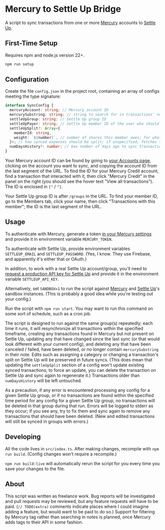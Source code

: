 # Mercury to Settle Up Bridge

A script to sync transactions from one or more [Mercury](https://mercury.com/) accounts to [Settle Up](https://settleup.app/).

## First-Time Setup

Requires npm and node.js version 22+.

```bash
npm run setup
```

## Configuration

Create the file `config.json` in the project root, containing an array of configs meeting the type signature:
```ts
interface SyncConfig {
  mercuryAccount: string; // Mercury account ID
  mercurySubstring: string; // string to search for in transactions' notes (only matching transactions will be synced; must be specified, may be empty)
  settleUpGroup: string; // Settle Up group ID
  settleUpPayer: string; // Settle Up member ID of the user who should be credited as having paid for synced transactions
  settleUpSplit?: Array<{
    memberId: string,
    weight: `${number}`, // number of shares this member owes; for whatever reason, this is expected to be a string containing a number
  }>; // how synced expenses should be split; if unspecified, fetches the Settle Up group's default weights
  numDaysHistory?: number; // max number of days ago to sync transactions from; default is 180
}
```
Your Mercury account ID can be found by going to [your Accounts page](https://mercury.com/accounts), clicking on the account you want to sync, and copying the account ID from the last segment of the URL. To find the ID for your Mercury Credit account, find a transaction that interacted with it, then click "Mercury Credit" in the panel on the right (you should see the hover text "View all transactions"). The ID is enclosed in `["` / `"]`.

Your Settle Up group ID is after `/groups` in the URL. To find your member ID, go to the Members tab, click your name, then click "Transactions with this member"; the ID is the last segment of the URL.

## Usage

To authenticate with Mercury, generate a token [in your Mercury settings](https://mercury.com/settings/tokens) and provide it in environment variable `MERCURY_TOKEN`.

To authenticate with Settle Up, provide environment variables `SETTLEUP_EMAIL` and `SETTLEUP_PASSWORD`. (Yes, I know. They use Firebase, and apparently it's either that or OAuth.)

In addition, to work with a real Settle Up account/group, you'll need to [request a production API key for Settle Up](https://docs.google.com/document/d/18mxnyYSm39cbceA2FxFLiOfyyanaBY6ogG7oscgghxU/edit?tab=t.0#heading=h.ki5b28f4sinr) and provide it in the environment variable `SETTLEUP_API_KEY`.

Alternatively, set `SANDBOX=1` to run the script against [Mercury](https://docs.mercury.com/reference/using-the-mercury-sandbox-for-api-testing) and [Settle Up](https://docs.google.com/document/d/18mxnyYSm39cbceA2FxFLiOfyyanaBY6ogG7oscgghxU/edit?tab=t.0#heading=h.6vuelsvh29rn)'s sandbox instances. (This is probably a good idea while you're testing out your config.)

Run the script with `npm run start`. You may want to run this command on some sort of schedule, such as a cron job.

The script is designed to run against the same group(s) repeatedly; each time it runs, it will resynchronize all transactions within the specified timeframe, creating any transactions found in Mercury but not present on Settle Up, updating any that have changed since the last sync (or that would look different with your current config), and deleting any that have been canceled / failed, have been deleted, or no longer contain `mercurySubstring` in their note. Edits such as assigning a category or changing a transaction's split on Settle Up will be preserved in future syncs. (This does mean that updating the `settleUpSplit` section of a config won't update existing synced transactions; to force an update, you can delete the transaction on Settle Up and sync again to regenerate it.) Transactions older than `numDaysHistory` will be left untouched.

As a precaution, if any error is encountered processing any config for a given Settle Up group, or if no transactions are found within the specified time period for any config for a given Settle Up group, no transactions will be deleted in that group during that run. Errors will be logged to stderr as they occur; if you see any, try to fix them and sync again to remove any transactions that should have been deleted. (New and edited transactions will still be synced in groups with errors.)

## Developing

All the code lives in `src/index.ts`. After making changes, recompile with `npm run build`. (Config changes won't require a recompile.)

`npm run build:live` will automatically rerun the script for you every time you save your changes to the file.

## About

This script was written as freelance work. Bug reports will be investigated and pull requests may be reviewed, but any feature requests will have to be paid. (`// TODO(extra)` comments indicate places where I could imagine adding a feature, but would want to be paid to do so.) Support for filtering by Mercury tag rather than searching in notes is planned, once Mercury adds tags to their API in some fashion.
